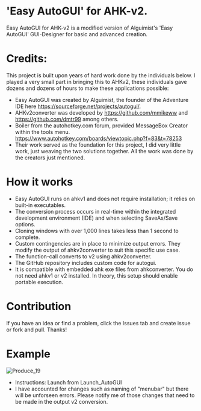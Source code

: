 #  'Easy AutoGUI' for AHK-v2. 
Easy AutoGUI for AHK-v2 is a modified version of Alguimist's 'Easy AutoGUI' GUI-Designer for basic and advanced creation.  


# Credits:
This project is built upon years of hard work done by the individuals below. I played a very small part in bringing this to AHKv2, these individuals gave dozens and dozens of hours to make these applications possible: 
- Easy AutoGUI was created by Alguimist, the founder of the Adventure IDE here https://sourceforge.net/projects/autogui/. 
- AHKv2converter was developed by https://github.com/mmikeww and https://github.com/dmtr99 among others.
- Boiler from the autohotkey.com forum, provided MessageBox Creator within the tools menu. https://www.autohotkey.com/boards/viewtopic.php?f=83&t=78253
- Their work served as the foundation for this project, I did very little work, just weaving the two solutions together. All the work was done by the creators just mentioned.
  
# How it works 
- Easy AutoGUI runs on ahkv1 and does not require installation; it relies on built-in executables.
- The conversion process occurs in real-time within the integrated development environment (IDE) and when selecting SaveAs/Save options.
- Cloning windows with over 1,000 lines takes less than 1 second to complete.
- Custom contingencies are in place to minimize output errors. They modify the output of ahkv2converter to suit this specific use case.
- The function-call converts to v2 using ahkv2converter.
- The GitHub repository includes custom code for autogui.
- It is compatible with embedded ahk exe files from ahkconverter. You do not need ahkv1 or v2 installed. In theory, this setup should enable portable execution.


# Contribution
If you have an idea or find a problem, click the Issues tab and create issue or fork and pull. Thanks!
# Example


![Produce_19](https://github.com/samfisherirl/Easy-Auto-GUI-for-AHK-v2/assets/98753696/4c87427a-4079-4043-852e-bbc03a55c953)



- Instructions: Launch from Launch_AutoGUI
- I have accounted for changes such as naming of "menubar" but there will be unforseen errors. Please notify me of those changes that need to be made in the output v2 conversion. 
 

